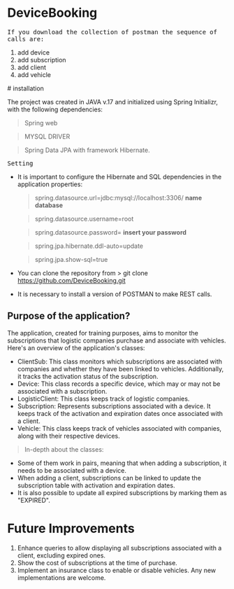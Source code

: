 # DeviceBooking
<kbd> If you download the collection of postman the sequence of calls are:
 1.  add device
 2.  add subscription
 3.  add client
 4.  add vehicle
 </kbd>
# installation 

The project was created in JAVA v.17 and initialized using Spring Initializr, with the following dependencies:

> Spring web

>  MYSQL DRIVER

> Spring Data JPA with framework Hibernate.

<kbd> Setting </kbd>

- It is important to configure the Hibernate and SQL dependencies in the application properties:
  
  > spring.datasource.url=jdbc:mysql://localhost:3306/ **name database**

  > spring.datasource.username=root

  > spring.datasource.password= **insert your password**

  > spring.jpa.hibernate.ddl-auto=update

  > spring.jpa.show-sql=true


-  You can clone the repository from > git clone  https://github.com/DeviceBooking.git

- It is necessary to install a version of POSTMAN to make REST calls.

## Purpose of the application?

The application, created for training purposes, aims to monitor the subscriptions that logistic companies purchase and associate with vehicles. Here's an overview of the application's classes:

-   ClientSub: This class monitors which subscriptions are associated with companies and whether they have been linked to vehicles. Additionally, it tracks the activation status of the subscription.
-  Device: This class records a specific device, which may or may not be associated with a subscription.
-  LogisticClient: This class keeps track of logistic companies.
-  Subscription: Represents subscriptions associated with a device. It keeps track of the activation and expiration dates once associated with a client.
-  Vehicle: This class keeps track of vehicles associated with companies, along with their respective devices.

> In-depth about the classes:

-  Some of them work in pairs, meaning that when adding a subscription, it needs to be associated with a device.
-  When adding a client, subscriptions can be linked to update the subscription table with activation and expiration dates.
-  It is also possible to update all expired subscriptions by marking them as "EXPIRED".


# Future Improvements

1. Enhance queries to allow displaying all subscriptions associated with a client, excluding expired ones.
2. Show the cost of subscriptions at the time of purchase.
3. Implement an insurance class to enable or disable vehicles.
Any new implementations are welcome.

       
